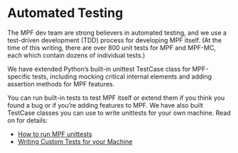 
# Automated Testing

The MPF dev team are strong believers in automated testing, and we use a test-driven development (TDD) process for developing MPF itself. (At the time of this writing, there are over 800 unit tests for MPF and MPF-MC, each which contain dozens of individual tests.)

We have extended Python’s built-in unittest TestCase class for MPF-specific tests, including mocking critical internal elements and adding assertion methods for MPF features.

You can run built-in tests to test MPF itself or extend them if you think you found a bug or if you’re adding features to MPF. We have also built TestCase classes you can use to write unittests for your own machine. Read on for details:

* [How to run MPF unittests](RunUnitTests.md)
* [Writing Custom Tests for your Machine](WritingCustomTestsForYourMachine.md)


